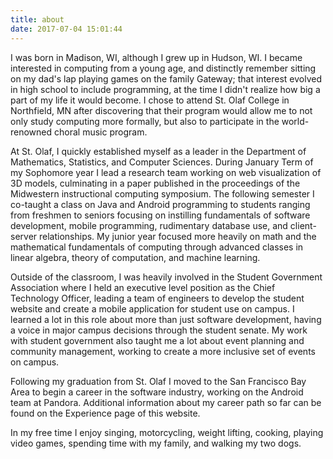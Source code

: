 ```yaml
---
title: about
date: 2017-07-04 15:01:44
---
```


I was born in Madison, WI, although I grew up in Hudson, WI. I became interested in computing from a young age, and distinctly remember sitting on my dad's lap playing games on the family Gateway; that interest evolved in high school to include programming, at the time I didn't realize how big a part of my life it would become. I chose to attend St. Olaf College in Northfield, MN after discovering that their program would allow me to not only study computing more formally, but also to participate in the world-renowned choral music program.

At St. Olaf, I quickly established myself as a leader in the Department of Mathematics, Statistics, and Computer Sciences. During January Term of my Sophomore year I lead a research team working on web visualization of 3D models, culminating in a paper published in the proceedings of the Midwestern instructional computing symposium. The following semester I co-taught a class on Java and Android programming to students ranging from freshmen to seniors focusing on instilling fundamentals of software development, mobile programming, rudimentary database use, and client-server relationships. My junior year focused more heavily on math and the mathematical fundamentals of computing through advanced classes in linear algebra, theory of computation, and machine learning.

Outside of the classroom, I was heavily involved in the Student Government Association where I held an executive level position as the Chief Technology Officer, leading a team of engineers to develop the student website and create a mobile application for student use on campus. I learned a lot in this role about more than just software development, having a voice in major campus decisions through the student senate. My work with student government also taught me a lot about event planning and community management, working to create a more inclusive set of events on campus.

Following my graduation from St. Olaf I moved to the San Francisco Bay Area to begin a career in the software industry, working on the Android team at Pandora. Additional information about my career path so far can be found on the Experience page of this website.

In my free time I enjoy singing, motorcycling, weight lifting, cooking, playing video games, spending time with my family, and walking my two dogs.
